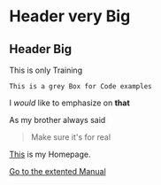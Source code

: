# Header very Big
## Header Big

This is only Training

```This is a grey Box for Code examples```

I *would* like to emphasize on **that**

As my brother always said

>Make sure it's for real

[This](http://www.littleorange.de) is my Homepage.

[Go to the extented Manual](Manual_one.md)
    
